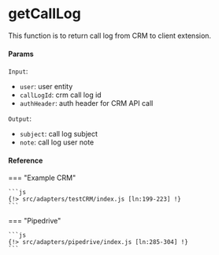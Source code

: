 # getCallLog

This function is to return call log from CRM to client extension.

#### Params
`Input`:
- `user`: user entity
- `callLogId`: crm call log id
- `authHeader`: auth header for CRM API call

`Output`:
- `subject`: call log subject
- `note`: call log user note

#### Reference
=== "Example CRM"

    ```js
    {!> src/adapters/testCRM/index.js [ln:199-223] !}
	```
	
=== "Pipedrive"

	```js
    {!> src/adapters/pipedrive/index.js [ln:285-304] !}
	```

